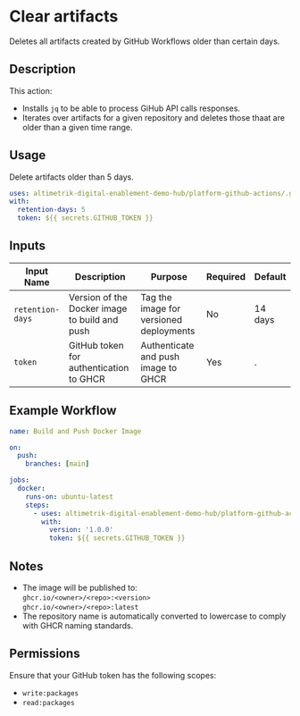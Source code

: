 # Clear artifacts

Deletes all artifacts created by GitHub Workflows older than certain days. 

## Description

This action:

- Installs `jq` to be able to process GiHub API calls responses.
- Iterates over artifacts for a given repository and deletes those thaat are older than a given time range.

## Usage

Delete artifacts older than 5 days.

```yaml
uses: altimetrik-digital-enablement-demo-hub/platform-github-actions/.github/actions/common/clear-artifacts@v0
with:
  retention-days: 5
  token: ${{ secrets.GITHUB_TOKEN }}
```

## Inputs

| Input Name        | Description                                    | Purpose                                 | Required | Default |
|-------------------|------------------------------------------------|-----------------------------------------|----------|---------|
| `retention-days`  | Version of the Docker image to build and push  | Tag the image for versioned deployments | No       | 14 days | 
| `token`           | GitHub token for authentication to GHCR        | Authenticate and push image to GHCR     | Yes      |.        |

## Example Workflow

```yaml
name: Build and Push Docker Image

on:
  push:
    branches: [main]

jobs:
  docker:
    runs-on: ubuntu-latest
    steps:
      - uses: altimetrik-digital-enablement-demo-hub/platform-github-actions/.github/actions/common/docker-build-push@v0
        with:
          version: '1.0.0'
          token: ${{ secrets.GITHUB_TOKEN }}
```

## Notes

- The image will be published to:  
  `ghcr.io/<owner>/<repo>:<version>`  
  `ghcr.io/<owner>/<repo>:latest`
- The repository name is automatically converted to lowercase to comply with GHCR naming standards.

## Permissions

Ensure that your GitHub token has the following scopes:
- `write:packages`
- `read:packages`

